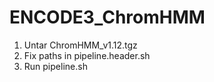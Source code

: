 # ENCODE3_ChromHMM

1. Untar ChromHMM_v1.12.tgz
2. Fix paths in pipeline.header.sh
3. Run pipeline.sh
